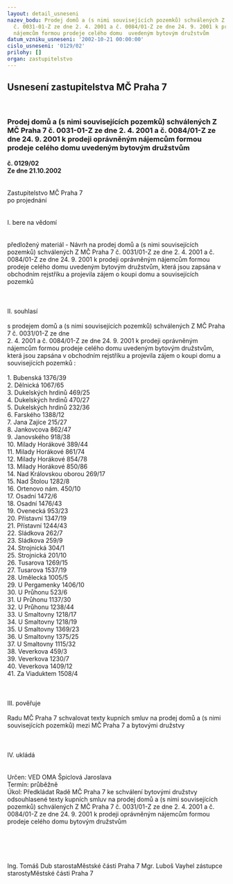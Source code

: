 ```yaml
---
layout: detail_usneseni
nazev_bodu: Prodej domů a (s nimi souvisejících pozemků) schválených Z MČ Praha 7
  č. 0031-01-Z ze dne 2. 4. 2001 a č. 0084/01-Z ze dne 24. 9. 2001 k prodeji oprávněným
  nájemcům formou prodeje celého domu  uvedeným bytovým družstvům
datum_vzniku_usneseni: '2002-10-21 00:00:00'
cislo_usneseni: '0129/02'
prilohy: []
organ: zastupitelstvo
---
```

<div id="ucUsn_pList" class="usn">
	<span><h2>Usnesení zastupitelstva MČ Praha 7 </h2>
<br></span><div class="standBody">
<span><h3>Prodej domů a (s nimi souvisejících pozemků) schválených Z MČ Praha 7 č. 0031-01-Z ze dne 2. 4. 2001 a č. 0084/01-Z ze dne 24. 9. 2001 k prodeji oprávněným nájemcům formou prodeje celého domu  uvedeným bytovým družstvům</h3></span><div class="center">
		<strong>č. 0129/02</strong><br>
	</div>
<div class="center">
		<strong>Ze dne 21.10.2002</strong><br><br>
	</div>
<br>Zastupitelstvo MČ Praha 7<br>po projednání<br><br><br>I.	bere na vědomí<br><br> <br>předložený materiál - Návrh na prodej domů  a (s nimi souvisejících pozemků) schválených Z MČ Praha 7 č. 0031/01-Z ze dne 2. 4. 2001 a č. 0084/01-Z ze dne 24. 9. 2001 k prodeji oprávněným nájemcům formou prodeje celého domu  uvedeným bytovým družstvům, která jsou zapsána v obchodním rejstříku a projevila zájem o koupi domu a souvisejících pozemků <br><br><br><br>II.	souhlasí <br><br>s prodejem domů a (s nimi souvisejících pozemků) schválených Z MČ Praha 7 č. 0031/01-Z ze dne <br>2. 4. 2001 a č. 0084/01-Z ze dne 24. 9. 2001 k prodeji oprávněným nájemcům formou prodeje celého domu  uvedeným bytovým družstvům, která jsou zapsána v obchodním rejstříku a projevila zájem o koupi domu a souvisejících pozemků :<br><br>1. Bubenská 1376/39<br>2. Dělnická 1067/65<br>3. Dukelských hrdinů 469/25<br>4. Dukelských hrdinů 470/27<br>5. Dukelských hrdinů 232/36 <br>6. Farského 1388/12<br>7. Jana Zajíce 215/27<br>8. Jankovcova 862/47 <br>9. Janovského 918/38 <br>10. Milady Horákové 389/44<br>11. Milady Horákové 861/74 <br>12. Milady Horákové 854/78 <br>13. Milady Horákové 850/86<br>14. Nad Královskou oborou 269/17 <br>15. Nad Štolou 1282/8 <br>16. Ortenovo nám. 450/10 <br>17. Osadní 1472/6<br>18. Osadní 1476/43<br>19. Ovenecká 953/23<br>20. Přístavní 1347/19<br>21. Přístavní 1244/43<br>22. Sládkova 262/7<br>23. Sládkova 259/9 <br>24. Strojnická 304/1 <br>25. Strojnická 201/10 <br>26. Tusarova 1269/15<br>27. Tusarova 1537/19 <br>28. Umělecká 1005/5<br>29. U Pergamenky 1406/10<br>30. U Průhonu 523/6 <br>31. U Průhonu 1137/30<br>32. U Průhonu 1238/44 <br>33. U Smaltovny 1218/17<br>34. U Smaltovny 1218/19<br>35. U Smaltovny 1369/23<br>36. U Smaltovny 1375/25 <br>37. U Smaltovny 1115/32 <br>38. Veverkova 459/3<br>39. Veverkova 1230/7<br>40. Veverkova 1409/12<br>41. Za Viaduktem 1508/4<br><br><br><br>III.	pověřuje <br><br>Radu MČ Praha 7 schvalovat texty kupních smluv na prodej domů a (s nimi souvisejících pozemků) mezi MČ Praha 7 a bytovými družstvy  <br><br><br><br>IV.	ukládá <br>		<br> <br>Určen:	VED OMA Špiclová Jaroslava<br>Termín: průběžně<br>Úkol:	Předkládat Radě MČ Praha 7 ke schválení bytovými družstvy odsouhlasené texty kupních smluv na prodej domů a (s nimi souvisejících pozemků) schválených Z MČ Praha 7 č. 0031/01-Z ze dne 2. 4. 2001 a č. 0084/01-Z ze dne 24. 9. 2001 k prodeji oprávněným nájemcům formou prodeje celého domu bytovým družstvům <br> <br><br><br> <br>	<br>Ing. Tomáš Dub starostaMěstské části Praha 7	Mgr. Luboš Vayhel zástupce starostyMěstské části Praha 7<br>	<br><br>
</div>
</div>